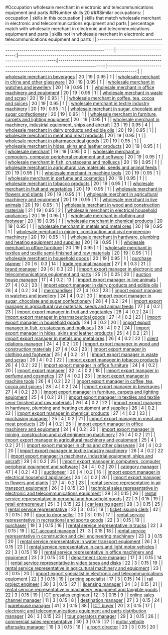 #Occupation wholesale merchant in electronic and telecommunications equipment and parts
##Number skills 20
###Similar occupations:
| occupation                                                                                                                                                          |   skills in this occupation |   skills that match wholesale merchant in electronic and telecommunications equipment and parts |   percentage match with wholesale merchant in electronic and telecommunications equipment and parts |   skills not in wholesale merchant in electronic and telecommunications equipment and parts |
|:--------------------------------------------------------------------------------------------------------------------------------------------------------------------|----------------------------:|------------------------------------------------------------------------------------------------:|----------------------------------------------------------------------------------------------------:|--------------------------------------------------------------------------------------------:|
| [wholesale merchant in beverages](wholesale_merchant_in_beverages.md)                                                                                               |                          20 |                                                                                              19 |                                                                                                0.95 |                                                                                           1 |
| [wholesale merchant in china and other glassware](wholesale_merchant_in_china_and_other_glassware.md)                                                               |                          20 |                                                                                              19 |                                                                                                0.95 |                                                                                           1 |
| [wholesale merchant in watches and jewellery](wholesale_merchant_in_watches_and_jewellery.md)                                                                       |                          20 |                                                                                              19 |                                                                                                0.95 |                                                                                           1 |
| [wholesale merchant in office machinery and equipment](wholesale_merchant_in_office_machinery_and_equipment.md)                                                     |                          20 |                                                                                              19 |                                                                                                0.95 |                                                                                           1 |
| [wholesale merchant in waste and scrap](wholesale_merchant_in_waste_and_scrap.md)                                                                                   |                          20 |                                                                                              19 |                                                                                                0.95 |                                                                                           1 |
| [wholesale merchant in coffee, tea, cocoa and spices](wholesale_merchant_in_coffee,_tea,_cocoa_and_spices.md)                                                       |                          20 |                                                                                              19 |                                                                                                0.95 |                                                                                           1 |
| [wholesale merchant in textile industry machinery](wholesale_merchant_in_textile_industry_machinery.md)                                                             |                          20 |                                                                                              19 |                                                                                                0.95 |                                                                                           1 |
| [wholesale merchant in sugar, chocolate and sugar confectionery](wholesale_merchant_in_sugar,_chocolate_and_sugar_confectionery.md)                                 |                          20 |                                                                                              19 |                                                                                                0.95 |                                                                                           1 |
| [wholesale merchant in furniture, carpets and lighting equipment](wholesale_merchant_in_furniture,_carpets_and_lighting_equipment.md)                               |                          20 |                                                                                              19 |                                                                                                0.95 |                                                                                           1 |
| [wholesale merchant in machinery, industrial equipment, ships and aircraft](wholesale_merchant_in_machinery,_industrial_equipment,_ships_and_aircraft.md)           |                          23 |                                                                                              19 |                                                                                                0.95 |                                                                                           4 |
| [wholesale merchant in dairy products and edible oils](wholesale_merchant_in_dairy_products_and_edible_oils.md)                                                     |                          20 |                                                                                              19 |                                                                                                0.95 |                                                                                           1 |
| [wholesale merchant in meat and meat products](wholesale_merchant_in_meat_and_meat_products.md)                                                                     |                          20 |                                                                                              19 |                                                                                                0.95 |                                                                                           1 |
| [wholesale merchant in pharmaceutical goods](wholesale_merchant_in_pharmaceutical_goods.md)                                                                         |                          20 |                                                                                              19 |                                                                                                0.95 |                                                                                           1 |
| [wholesale merchant in hides, skins and leather products](wholesale_merchant_in_hides,_skins_and_leather_products.md)                                               |                          20 |                                                                                              19 |                                                                                                0.95 |                                                                                           1 |
| [wholesale merchant](wholesale_merchant.md)                                                                                                                         |                          19 |                                                                                              19 |                                                                                                0.95 |                                                                                           0 |
| [wholesale merchant in computers, computer peripheral equipment and software](wholesale_merchant_in_computers,_computer_peripheral_equipment_and_software.md)       |                          20 |                                                                                              19 |                                                                                                0.95 |                                                                                           1 |
| [wholesale merchant in fish, crustaceans and molluscs](wholesale_merchant_in_fish,_crustaceans_and_molluscs.md)                                                     |                          20 |                                                                                              19 |                                                                                                0.95 |                                                                                           1 |
| [wholesale merchant in agricultural raw materials, seeds and animal feeds](wholesale_merchant_in_agricultural_raw_materials,_seeds_and_animal_feeds.md)             |                          20 |                                                                                              19 |                                                                                                0.95 |                                                                                           1 |
| [wholesale merchant in machine tools](wholesale_merchant_in_machine_tools.md)                                                                                       |                          20 |                                                                                              19 |                                                                                                0.95 |                                                                                           1 |
| [wholesale merchant in perfume and cosmetics](wholesale_merchant_in_perfume_and_cosmetics.md)                                                                       |                          20 |                                                                                              19 |                                                                                                0.95 |                                                                                           1 |
| [wholesale merchant in tobacco products](wholesale_merchant_in_tobacco_products.md)                                                                                 |                          20 |                                                                                              19 |                                                                                                0.95 |                                                                                           1 |
| [wholesale merchant in fruit and vegetables](wholesale_merchant_in_fruit_and_vegetables.md)                                                                         |                          20 |                                                                                              19 |                                                                                                0.95 |                                                                                           1 |
| [wholesale merchant in flowers and plants](wholesale_merchant_in_flowers_and_plants.md)                                                                             |                          20 |                                                                                              19 |                                                                                                0.95 |                                                                                           1 |
| [wholesale merchant in agricultural machinery and equipment](wholesale_merchant_in_agricultural_machinery_and_equipment.md)                                         |                          20 |                                                                                              19 |                                                                                                0.95 |                                                                                           1 |
| [wholesale merchant in live animals](wholesale_merchant_in_live_animals.md)                                                                                         |                          20 |                                                                                              19 |                                                                                                0.95 |                                                                                           1 |
| [wholesale merchant in wood and construction materials](wholesale_merchant_in_wood_and_construction_materials.md)                                                   |                          21 |                                                                                              19 |                                                                                                0.95 |                                                                                           2 |
| [wholesale merchant in electrical household appliances](wholesale_merchant_in_electrical_household_appliances.md)                                                   |                          20 |                                                                                              19 |                                                                                                0.95 |                                                                                           1 |
| [wholesale merchant in clothing and footwear](wholesale_merchant_in_clothing_and_footwear.md)                                                                       |                          20 |                                                                                              19 |                                                                                                0.95 |                                                                                           1 |
| [wholesale merchant in chemical products](wholesale_merchant_in_chemical_products.md)                                                                               |                          20 |                                                                                              19 |                                                                                                0.95 |                                                                                           1 |
| [wholesale merchant in metals and metal ores](wholesale_merchant_in_metals_and_metal_ores.md)                                                                       |                          20 |                                                                                              19 |                                                                                                0.95 |                                                                                           1 |
| [wholesale merchant in mining, construction and civil engineering machinery](wholesale_merchant_in_mining,_construction_and_civil_engineering_machinery.md)         |                          20 |                                                                                              19 |                                                                                                0.95 |                                                                                           1 |
| [wholesale merchant in hardware, plumbing and heating equipment and supplies](wholesale_merchant_in_hardware,_plumbing_and_heating_equipment_and_supplies.md)       |                          20 |                                                                                              19 |                                                                                                0.95 |                                                                                           1 |
| [wholesale merchant in office furniture](wholesale_merchant_in_office_furniture.md)                                                                                 |                          20 |                                                                                              19 |                                                                                                0.95 |                                                                                           1 |
| [wholesale merchant in textiles and textile semi-finished and raw materials](wholesale_merchant_in_textiles_and_textile_semi-finished_and_raw_materials.md)         |                          20 |                                                                                              19 |                                                                                                0.95 |                                                                                           1 |
| [wholesale merchant in household goods](wholesale_merchant_in_household_goods.md)                                                                                   |                          20 |                                                                                              19 |                                                                                                0.95 |                                                                                           1 |
| [purchase planner](purchase_planner.md)                                                                                                                             |                          20 |                                                                                               6 |                                                                                                0.3  |                                                                                          14 |
| [trade regional manager](trade_regional_manager.md)                                                                                                                 |                          27 |                                                                                               6 |                                                                                                0.3  |                                                                                          21 |
| [brand manager](brand_manager.md)                                                                                                                                   |                          29 |                                                                                               6 |                                                                                                0.3  |                                                                                          23 |
| [import export manager in electronic and telecommunications equipment and parts](import_export_manager_in_electronic_and_telecommunications_equipment_and_parts.md) |                          25 |                                                                                               5 |                                                                                                0.25 |                                                                                          20 |
| [auction house manager](auction_house_manager.md)                                                                                                                   |                          17 |                                                                                               4 |                                                                                                0.2  |                                                                                          13 |
| [import export manager in live animals](import_export_manager_in_live_animals.md)                                                                                   |                          27 |                                                                                               4 |                                                                                                0.2  |                                                                                          23 |
| [import export manager in dairy products and edible oils](import_export_manager_in_dairy_products_and_edible_oils.md)                                               |                          28 |                                                                                               4 |                                                                                                0.2  |                                                                                          24 |
| [merchandiser](merchandiser.md)                                                                                                                                     |                          27 |                                                                                               4 |                                                                                                0.2  |                                                                                          23 |
| [import export manager in watches and jewellery](import_export_manager_in_watches_and_jewellery.md)                                                                 |                          24 |                                                                                               4 |                                                                                                0.2  |                                                                                          20 |
| [import export manager in sugar, chocolate and sugar confectionery](import_export_manager_in_sugar,_chocolate_and_sugar_confectionery.md)                           |                          28 |                                                                                               4 |                                                                                                0.2  |                                                                                          24 |
| [import export manager in agricultural raw materials, seeds and animal feeds](import_export_manager_in_agricultural_raw_materials,_seeds_and_animal_feeds.md)       |                          27 |                                                                                               4 |                                                                                                0.2  |                                                                                          23 |
| [import export manager in fruit and vegetables](import_export_manager_in_fruit_and_vegetables.md)                                                                   |                          28 |                                                                                               4 |                                                                                                0.2  |                                                                                          24 |
| [import export manager in pharmaceutical goods](import_export_manager_in_pharmaceutical_goods.md)                                                                   |                          27 |                                                                                               4 |                                                                                                0.2  |                                                                                          23 |
| [import export manager in household goods](import_export_manager_in_household_goods.md)                                                                             |                          24 |                                                                                               4 |                                                                                                0.2  |                                                                                          20 |
| [import export manager in fish, crustaceans and molluscs](import_export_manager_in_fish,_crustaceans_and_molluscs.md)                                               |                          28 |                                                                                               4 |                                                                                                0.2  |                                                                                          24 |
| [import export manager in hides, skins and leather products](import_export_manager_in_hides,_skins_and_leather_products.md)                                         |                          25 |                                                                                               4 |                                                                                                0.2  |                                                                                          21 |
| [import export manager in metals and metal ores](import_export_manager_in_metals_and_metal_ores.md)                                                                 |                          26 |                                                                                               4 |                                                                                                0.2  |                                                                                          22 |
| [client relations manager](client_relations_manager.md)                                                                                                             |                          24 |                                                                                               4 |                                                                                                0.2  |                                                                                          20 |
| [import export manager in wood and construction materials](import_export_manager_in_wood_and_construction_materials.md)                                             |                          27 |                                                                                               4 |                                                                                                0.2  |                                                                                          23 |
| [import export manager in clothing and footwear](import_export_manager_in_clothing_and_footwear.md)                                                                 |                          25 |                                                                                               4 |                                                                                                0.2  |                                                                                          21 |
| [import export manager in waste and scrap](import_export_manager_in_waste_and_scrap.md)                                                                             |                          26 |                                                                                               4 |                                                                                                0.2  |                                                                                          22 |
| [import export manager in tobacco products](import_export_manager_in_tobacco_products.md)                                                                           |                          26 |                                                                                               4 |                                                                                                0.2  |                                                                                          22 |
| [import export manager in office furniture](import_export_manager_in_office_furniture.md)                                                                           |                          24 |                                                                                               4 |                                                                                                0.2  |                                                                                          20 |
| [import export manager](import_export_manager.md)                                                                                                                   |                          22 |                                                                                               4 |                                                                                                0.2  |                                                                                          18 |
| [import export manager in perfume and cosmetics](import_export_manager_in_perfume_and_cosmetics.md)                                                                 |                          27 |                                                                                               4 |                                                                                                0.2  |                                                                                          23 |
| [import export manager in machine tools](import_export_manager_in_machine_tools.md)                                                                                 |                          26 |                                                                                               4 |                                                                                                0.2  |                                                                                          22 |
| [import export manager in coffee, tea, cocoa and spices](import_export_manager_in_coffee,_tea,_cocoa_and_spices.md)                                                 |                          28 |                                                                                               4 |                                                                                                0.2  |                                                                                          24 |
| [import export manager in beverages](import_export_manager_in_beverages.md)                                                                                         |                          27 |                                                                                               4 |                                                                                                0.2  |                                                                                          23 |
| [import export manager in furniture, carpets and lighting equipment](import_export_manager_in_furniture,_carpets_and_lighting_equipment.md)                         |                          25 |                                                                                               4 |                                                                                                0.2  |                                                                                          21 |
| [import export manager in textiles and textile semi-finished and raw materials](import_export_manager_in_textiles_and_textile_semi-finished_and_raw_materials.md)   |                          26 |                                                                                               4 |                                                                                                0.2  |                                                                                          22 |
| [import export manager in hardware, plumbing and heating equipment and supplies](import_export_manager_in_hardware,_plumbing_and_heating_equipment_and_supplies.md) |                          26 |                                                                                               4 |                                                                                                0.2  |                                                                                          22 |
| [import export manager in chemical products](import_export_manager_in_chemical_products.md)                                                                         |                          27 |                                                                                               4 |                                                                                                0.2  |                                                                                          23 |
| [purchasing manager](purchasing_manager.md)                                                                                                                         |                          25 |                                                                                               4 |                                                                                                0.2  |                                                                                          21 |
| [import export manager in meat and meat products](import_export_manager_in_meat_and_meat_products.md)                                                               |                          29 |                                                                                               4 |                                                                                                0.2  |                                                                                          25 |
| [import export manager in office machinery and equipment](import_export_manager_in_office_machinery_and_equipment.md)                                               |                          24 |                                                                                               4 |                                                                                                0.2  |                                                                                          20 |
| [import export manager in mining, construction and civil engineering machinery](import_export_manager_in_mining,_construction_and_civil_engineering_machinery.md)   |                          25 |                                                                                               4 |                                                                                                0.2  |                                                                                          21 |
| [import export manager in agricultural machinery and equipment](import_export_manager_in_agricultural_machinery_and_equipment.md)                                   |                          25 |                                                                                               4 |                                                                                                0.2  |                                                                                          21 |
| [import export manager in china and other glassware](import_export_manager_in_china_and_other_glassware.md)                                                         |                          24 |                                                                                               4 |                                                                                                0.2  |                                                                                          20 |
| [import export manager in textile industry machinery](import_export_manager_in_textile_industry_machinery.md)                                                       |                          26 |                                                                                               4 |                                                                                                0.2  |                                                                                          22 |
| [import export manager in machinery, industrial equipment, ships and aircraft](import_export_manager_in_machinery,_industrial_equipment,_ships_and_aircraft.md)     |                          29 |                                                                                               4 |                                                                                                0.2  |                                                                                          25 |
| [import export manager in computers, computer peripheral equipment and software](import_export_manager_in_computers,_computer_peripheral_equipment_and_software.md) |                          24 |                                                                                               4 |                                                                                                0.2  |                                                                                          20 |
| [category manager](category_manager.md)                                                                                                                             |                          47 |                                                                                               4 |                                                                                                0.2  |                                                                                          43 |
| [auctioneer](auctioneer.md)                                                                                                                                         |                          20 |                                                                                               4 |                                                                                                0.2  |                                                                                          16 |
| [import export manager in electrical household appliances](import_export_manager_in_electrical_household_appliances.md)                                             |                          24 |                                                                                               4 |                                                                                                0.2  |                                                                                          20 |
| [import export manager in flowers and plants](import_export_manager_in_flowers_and_plants.md)                                                                       |                          27 |                                                                                               4 |                                                                                                0.2  |                                                                                          23 |
| [rental service representative in air transport equipment](rental_service_representative_in_air_transport_equipment.md)                                             |                          26 |                                                                                               3 |                                                                                                0.15 |                                                                                          23 |
| [technical sales representative in electronic and telecommunications equipment](technical_sales_representative_in_electronic_and_telecommunications_equipment.md)   |                          29 |                                                                                               3 |                                                                                                0.15 |                                                                                          26 |
| [rental service representative in personal and household goods](rental_service_representative_in_personal_and_household_goods.md)                                   |                          22 |                                                                                               3 |                                                                                                0.15 |                                                                                          19 |
| [retail entrepreneur](retail_entrepreneur.md)                                                                                                                       |                          25 |                                                                                               3 |                                                                                                0.15 |                                                                                          22 |
| [car leasing agent](car_leasing_agent.md)                                                                                                                           |                          28 |                                                                                               3 |                                                                                                0.15 |                                                                                          25 |
| [rental service representative](rental_service_representative.md)                                                                                                   |                          22 |                                                                                               3 |                                                                                                0.15 |                                                                                          19 |
| [ticket issuing clerk](ticket_issuing_clerk.md)                                                                                                                     |                          42 |                                                                                               3 |                                                                                                0.15 |                                                                                          39 |
| [door to door seller](door_to_door_seller.md)                                                                                                                       |                          20 |                                                                                               3 |                                                                                                0.15 |                                                                                          17 |
| [rental service representative in recreational and sports goods](rental_service_representative_in_recreational_and_sports_goods.md)                                 |                          22 |                                                                                               3 |                                                                                                0.15 |                                                                                          19 |
| [purchaser](purchaser.md)                                                                                                                                           |                          19 |                                                                                               3 |                                                                                                0.15 |                                                                                          16 |
| [rental service representative in trucks](rental_service_representative_in_trucks.md)                                                                               |                          22 |                                                                                               3 |                                                                                                0.15 |                                                                                          19 |
| [ICT account manager](ICT_account_manager.md)                                                                                                                       |                          21 |                                                                                               3 |                                                                                                0.15 |                                                                                          18 |
| [rental service representative in construction and civil engineering machinery](rental_service_representative_in_construction_and_civil_engineering_machinery.md)   |                          23 |                                                                                               3 |                                                                                                0.15 |                                                                                          20 |
| [rental service representative in water transport equipment](rental_service_representative_in_water_transport_equipment.md)                                         |                          26 |                                                                                               3 |                                                                                                0.15 |                                                                                          23 |
| [rental service representative in cars and light motor vehicles](rental_service_representative_in_cars_and_light_motor_vehicles.md)                                 |                          22 |                                                                                               3 |                                                                                                0.15 |                                                                                          19 |
| [rental service representative in office machinery and equipment](rental_service_representative_in_office_machinery_and_equipment.md)                               |                          23 |                                                                                               3 |                                                                                                0.15 |                                                                                          20 |
| [department store manager](department_store_manager.md)                                                                                                             |                          17 |                                                                                               3 |                                                                                                0.15 |                                                                                          14 |
| [rental service representative in video tapes and disks](rental_service_representative_in_video_tapes_and_disks.md)                                                 |                          22 |                                                                                               3 |                                                                                                0.15 |                                                                                          19 |
| [rental service representative in agricultural machinery and equipment](rental_service_representative_in_agricultural_machinery_and_equipment.md)                   |                          23 |                                                                                               3 |                                                                                                0.15 |                                                                                          20 |
| [import export specialist in electronic and telecommunications equipment](import_export_specialist_in_electronic_and_telecommunications_equipment.md)               |                          22 |                                                                                               3 |                                                                                                0.15 |                                                                                          19 |
| [pricing specialist](pricing_specialist.md)                                                                                                                         |                          17 |                                                                                               3 |                                                                                                0.15 |                                                                                          14 |
| [rail project engineer](rail_project_engineer.md)                                                                                                                   |                          30 |                                                                                               3 |                                                                                                0.15 |                                                                                          27 |
| [licensing manager](licensing_manager.md)                                                                                                                           |                          24 |                                                                                               3 |                                                                                                0.15 |                                                                                          21 |
| [rental service representative in machinery, equipment and tangible goods](rental_service_representative_in_machinery,_equipment_and_tangible_goods.md)             |                          22 |                                                                                               3 |                                                                                                0.15 |                                                                                          19 |
| [ICT presales engineer](ICT_presales_engineer.md)                                                                                                                   |                          12 |                                                                                               3 |                                                                                                0.15 |                                                                                           9 |
| [online sales channel manager](online_sales_channel_manager.md)                                                                                                     |                          11 |                                                                                               3 |                                                                                                0.15 |                                                                                           8 |
| [destination manager](destination_manager.md)                                                                                                                       |                          27 |                                                                                               3 |                                                                                                0.15 |                                                                                          24 |
| [warehouse manager](warehouse_manager.md)                                                                                                                           |                          41 |                                                                                               3 |                                                                                                0.15 |                                                                                          38 |
| [ICT buyer](ICT_buyer.md)                                                                                                                                           |                          20 |                                                                                               3 |                                                                                                0.15 |                                                                                          17 |
| [electronic and telecommunications equipment and parts distribution manager](electronic_and_telecommunications_equipment_and_parts_distribution_manager.md)         |                          26 |                                                                                               3 |                                                                                                0.15 |                                                                                          23 |
| [tour operators manager](tour_operators_manager.md)                                                                                                                 |                          29 |                                                                                               3 |                                                                                                0.15 |                                                                                          26 |
| [commercial sales representative](commercial_sales_representative.md)                                                                                               |                          30 |                                                                                               3 |                                                                                                0.15 |                                                                                          27 |
| [motor vehicle aftersales manager](motor_vehicle_aftersales_manager.md)                                                                                             |                          19 |                                                                                               3 |                                                                                                0.15 |                                                                                          16 |
| [airport director](airport_director.md)                                                                                                                             |                          23 |                                                                                               3 |                                                                                                0.15 |                                                                                          20 |
